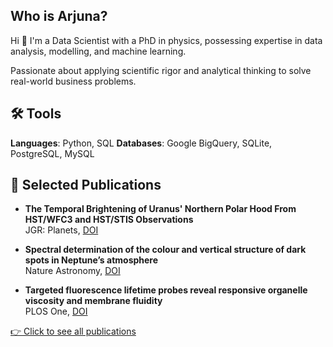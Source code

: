 ## Who is Arjuna?

Hi 👋 
I'm a Data Scientist with a PhD in physics, possessing expertise in data analysis, modelling, and machine learning.

Passionate about applying scientific rigor and analytical thinking to solve real-world business problems.

<!--## 📂 Projects

My portfolio showcases my [projects](#).
-->

## 🛠 Tools

**Languages**: Python, SQL
**Databases**: Google BigQuery, SQLite, PostgreSQL, MySQL


## 🧪 Selected Publications

- **The Temporal Brightening of Uranus' Northern Polar Hood From HST/WFC3 and HST/STIS Observations**  
  JGR: Planets, [DOI](https://doi.org/10.1029/2023JE007904)

- **Spectral determination of the colour and vertical structure of dark spots in Neptune’s atmosphere**  
  Nature Astronomy, [DOI](https://doi.org/10.1038/s41550-023-02047-0)

- **Targeted fluorescence lifetime probes reveal responsive organelle viscosity and membrane fluidity**  
  PLOS One, [DOI](https://doi.org/10.1371/journal.pone.0211165)

[👉 Click to see all publications](https://orcid.org/0000-0003-1482-9306)

<!--**Visualization**-->
